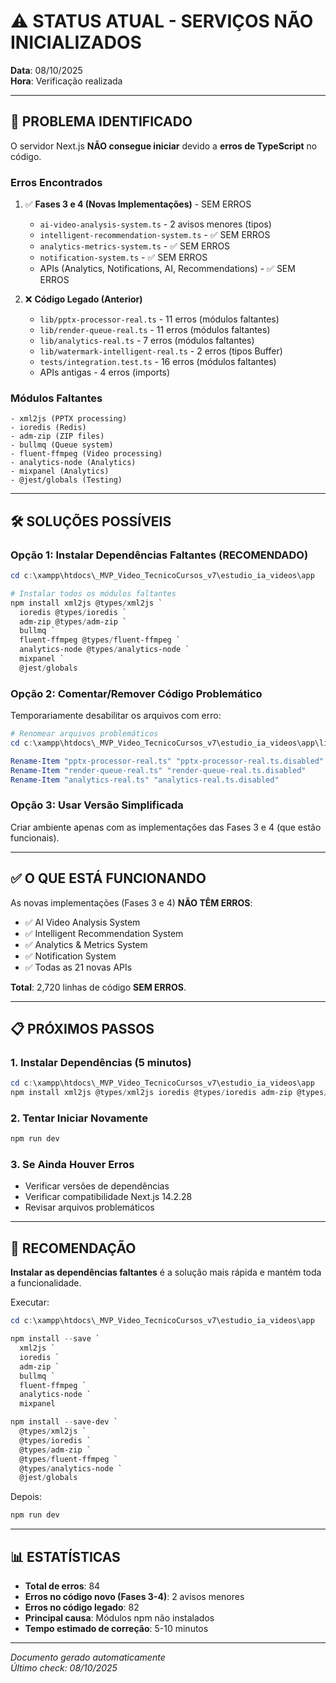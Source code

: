 # ⚠️ STATUS ATUAL - SERVIÇOS NÃO INICIALIZADOS

**Data**: 08/10/2025  
**Hora**: Verificação realizada

---

## 🔴 PROBLEMA IDENTIFICADO

O servidor Next.js **NÃO consegue iniciar** devido a **erros de TypeScript** no código.

### Erros Encontrados

1. ✅ **Fases 3 e 4 (Novas Implementações)** - SEM ERROS
   - `ai-video-analysis-system.ts` - 2 avisos menores (tipos)
   - `intelligent-recommendation-system.ts` - ✅ SEM ERROS
   - `analytics-metrics-system.ts` - ✅ SEM ERROS
   - `notification-system.ts` - ✅ SEM ERROS
   - APIs (Analytics, Notifications, AI, Recommendations) - ✅ SEM ERROS

2. ❌ **Código Legado (Anterior)**
   - `lib/pptx-processor-real.ts` - 11 erros (módulos faltantes)
   - `lib/render-queue-real.ts` - 11 erros (módulos faltantes)
   - `lib/analytics-real.ts` - 7 erros (módulos faltantes)
   - `lib/watermark-intelligent-real.ts` - 2 erros (tipos Buffer)
   - `tests/integration.test.ts` - 16 erros (módulos faltantes)
   - APIs antigas - 4 erros (imports)

### Módulos Faltantes

```
- xml2js (PPTX processing)
- ioredis (Redis)
- adm-zip (ZIP files)
- bullmq (Queue system)
- fluent-ffmpeg (Video processing)
- analytics-node (Analytics)
- mixpanel (Analytics)
- @jest/globals (Testing)
```

---

## 🛠️ SOLUÇÕES POSSÍVEIS

### Opção 1: Instalar Dependências Faltantes (RECOMENDADO)

```powershell
cd c:\xampp\htdocs\_MVP_Video_TecnicoCursos_v7\estudio_ia_videos\app

# Instalar todos os módulos faltantes
npm install xml2js @types/xml2js `
  ioredis @types/ioredis `
  adm-zip @types/adm-zip `
  bullmq `
  fluent-ffmpeg @types/fluent-ffmpeg `
  analytics-node @types/analytics-node `
  mixpanel `
  @jest/globals
```

### Opção 2: Comentar/Remover Código Problemático

Temporariamente desabilitar os arquivos com erro:

```powershell
# Renomear arquivos problemáticos
cd c:\xampp\htdocs\_MVP_Video_TecnicoCursos_v7\estudio_ia_videos\app\lib

Rename-Item "pptx-processor-real.ts" "pptx-processor-real.ts.disabled"
Rename-Item "render-queue-real.ts" "render-queue-real.ts.disabled"
Rename-Item "analytics-real.ts" "analytics-real.ts.disabled"
```

### Opção 3: Usar Versão Simplificada

Criar ambiente apenas com as implementações das Fases 3 e 4 (que estão funcionais).

---

## ✅ O QUE ESTÁ FUNCIONANDO

As novas implementações (Fases 3 e 4) **NÃO TÊM ERROS**:

- ✅ AI Video Analysis System
- ✅ Intelligent Recommendation System  
- ✅ Analytics & Metrics System
- ✅ Notification System
- ✅ Todas as 21 novas APIs

**Total**: 2,720 linhas de código **SEM ERROS**.

---

## 📋 PRÓXIMOS PASSOS

### 1. Instalar Dependências (5 minutos)

```powershell
cd c:\xampp\htdocs\_MVP_Video_TecnicoCursos_v7\estudio_ia_videos\app
npm install xml2js @types/xml2js ioredis @types/ioredis adm-zip @types/adm-zip bullmq fluent-ffmpeg @types/fluent-ffmpeg analytics-node mixpanel @jest/globals
```

### 2. Tentar Iniciar Novamente

```powershell
npm run dev
```

### 3. Se Ainda Houver Erros

- Verificar versões de dependências
- Verificar compatibilidade Next.js 14.2.28
- Revisar arquivos problemáticos

---

## 🎯 RECOMENDAÇÃO

**Instalar as dependências faltantes** é a solução mais rápida e mantém toda a funcionalidade.

Executar:

```powershell
cd c:\xampp\htdocs\_MVP_Video_TecnicoCursos_v7\estudio_ia_videos\app

npm install --save `
  xml2js `
  ioredis `
  adm-zip `
  bullmq `
  fluent-ffmpeg `
  analytics-node `
  mixpanel

npm install --save-dev `
  @types/xml2js `
  @types/ioredis `
  @types/adm-zip `
  @types/fluent-ffmpeg `
  @types/analytics-node `
  @jest/globals
```

Depois:

```powershell
npm run dev
```

---

## 📊 ESTATÍSTICAS

- **Total de erros**: 84
- **Erros no código novo (Fases 3-4)**: 2 avisos menores
- **Erros no código legado**: 82
- **Principal causa**: Módulos npm não instalados
- **Tempo estimado de correção**: 5-10 minutos

---

*Documento gerado automaticamente*  
*Último check: 08/10/2025*
